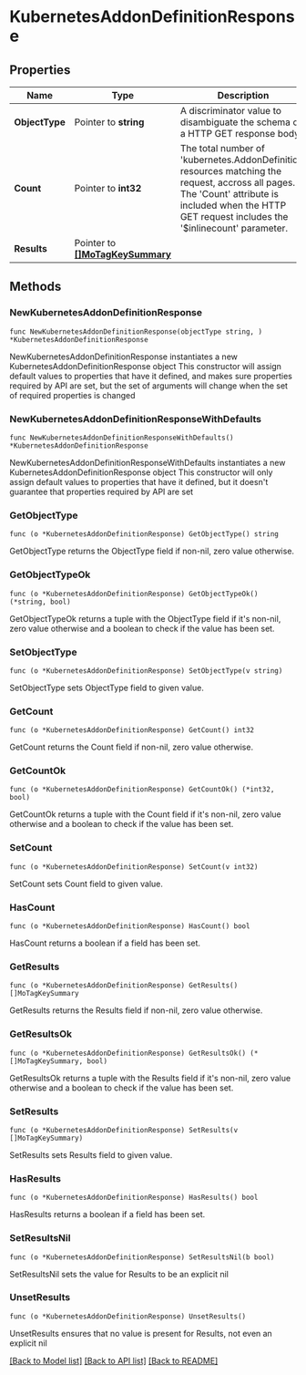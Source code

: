 # KubernetesAddonDefinitionResponse

## Properties

Name | Type | Description | Notes
------------ | ------------- | ------------- | -------------
**ObjectType** | Pointer to **string** | A discriminator value to disambiguate the schema of a HTTP GET response body. | 
**Count** | Pointer to **int32** | The total number of &#39;kubernetes.AddonDefinition&#39; resources matching the request, accross all pages. The &#39;Count&#39; attribute is included when the HTTP GET request includes the &#39;$inlinecount&#39; parameter. | [optional] 
**Results** | Pointer to [**[]MoTagKeySummary**](MoTagKeySummary.md) |  | [optional] 

## Methods

### NewKubernetesAddonDefinitionResponse

`func NewKubernetesAddonDefinitionResponse(objectType string, ) *KubernetesAddonDefinitionResponse`

NewKubernetesAddonDefinitionResponse instantiates a new KubernetesAddonDefinitionResponse object
This constructor will assign default values to properties that have it defined,
and makes sure properties required by API are set, but the set of arguments
will change when the set of required properties is changed

### NewKubernetesAddonDefinitionResponseWithDefaults

`func NewKubernetesAddonDefinitionResponseWithDefaults() *KubernetesAddonDefinitionResponse`

NewKubernetesAddonDefinitionResponseWithDefaults instantiates a new KubernetesAddonDefinitionResponse object
This constructor will only assign default values to properties that have it defined,
but it doesn't guarantee that properties required by API are set

### GetObjectType

`func (o *KubernetesAddonDefinitionResponse) GetObjectType() string`

GetObjectType returns the ObjectType field if non-nil, zero value otherwise.

### GetObjectTypeOk

`func (o *KubernetesAddonDefinitionResponse) GetObjectTypeOk() (*string, bool)`

GetObjectTypeOk returns a tuple with the ObjectType field if it's non-nil, zero value otherwise
and a boolean to check if the value has been set.

### SetObjectType

`func (o *KubernetesAddonDefinitionResponse) SetObjectType(v string)`

SetObjectType sets ObjectType field to given value.


### GetCount

`func (o *KubernetesAddonDefinitionResponse) GetCount() int32`

GetCount returns the Count field if non-nil, zero value otherwise.

### GetCountOk

`func (o *KubernetesAddonDefinitionResponse) GetCountOk() (*int32, bool)`

GetCountOk returns a tuple with the Count field if it's non-nil, zero value otherwise
and a boolean to check if the value has been set.

### SetCount

`func (o *KubernetesAddonDefinitionResponse) SetCount(v int32)`

SetCount sets Count field to given value.

### HasCount

`func (o *KubernetesAddonDefinitionResponse) HasCount() bool`

HasCount returns a boolean if a field has been set.

### GetResults

`func (o *KubernetesAddonDefinitionResponse) GetResults() []MoTagKeySummary`

GetResults returns the Results field if non-nil, zero value otherwise.

### GetResultsOk

`func (o *KubernetesAddonDefinitionResponse) GetResultsOk() (*[]MoTagKeySummary, bool)`

GetResultsOk returns a tuple with the Results field if it's non-nil, zero value otherwise
and a boolean to check if the value has been set.

### SetResults

`func (o *KubernetesAddonDefinitionResponse) SetResults(v []MoTagKeySummary)`

SetResults sets Results field to given value.

### HasResults

`func (o *KubernetesAddonDefinitionResponse) HasResults() bool`

HasResults returns a boolean if a field has been set.

### SetResultsNil

`func (o *KubernetesAddonDefinitionResponse) SetResultsNil(b bool)`

 SetResultsNil sets the value for Results to be an explicit nil

### UnsetResults
`func (o *KubernetesAddonDefinitionResponse) UnsetResults()`

UnsetResults ensures that no value is present for Results, not even an explicit nil

[[Back to Model list]](../README.md#documentation-for-models) [[Back to API list]](../README.md#documentation-for-api-endpoints) [[Back to README]](../README.md)


